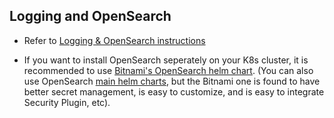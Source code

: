 ## Logging and OpenSearch

- Refer to [Logging & OpenSearch instructions](https://docs.openg2p.org/deployment/base-infrastructure/openg2p-cluster/fluentd-and-opensearch)

- If you want to install OpenSearch seperately on your K8s cluster, it is recommended to use [Bitnami's OpenSearch helm chart](https://github.com/bitnami/charts/tree/main/bitnami/opensearch). (You can also use OpenSearch [main helm charts](https://opensearch.org/docs/latest/install-and-configure/install-opensearch/helm), but the Bitnami one is found to have better secret management, is easy to customize, and is easy to integrate Security Plugin, etc).
